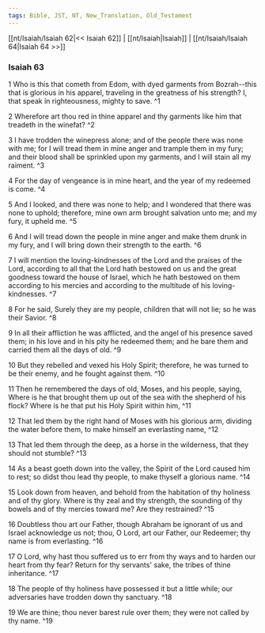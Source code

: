 ```yaml
---
tags: Bible, JST, NT, New_Translation, Old_Testament
---
```


[[nt/Isaiah/Isaiah 62|<< Isaiah 62]] | [[nt/Isaiah|Isaiah]] | [[nt/Isaiah/Isaiah 64|Isaiah 64 >>]]

### Isaiah 63

1 Who is this that cometh from Edom, with dyed garments from Bozrah\--this that is glorious in his apparel, traveling in the greatness of his strength? I, that speak in righteousness, mighty to save.  ^1

2 Wherefore art thou red in thine apparel and thy garments like him that treadeth in the winefat?  ^2

3 I have trodden the winepress alone; and of the people there was none with me; for I will tread them in mine anger and trample them in my fury; and their blood shall be sprinkled upon my garments, and I will stain all my raiment.  ^3

4 For the day of vengeance is in mine heart, and the year of my redeemed is come.  ^4

5 And I looked, and there was none to help; and I wondered that there was none to uphold; therefore, mine own arm brought salvation unto me; and my fury, it upheld me.  ^5

6 And I will tread down the people in mine anger and make them drunk in my fury, and I will bring down their strength to the earth.  ^6

7 I will mention the loving-kindnesses of the Lord and the praises of the Lord, according to all that the Lord hath bestowed on us and the great goodness toward the house of Israel, which he hath bestowed on them according to his mercies and according to the multitude of his loving-kindnesses.  ^7

8 For he said, Surely they are my people, children that will not lie; so he was their Savior.  ^8

9 In all their affliction he was afflicted, and the angel of his presence saved them; in his love and in his pity he redeemed them; and he bare them and carried them all the days of old.  ^9

10 But they rebelled and vexed his Holy Spirit; therefore, he was turned to be their enemy, and he fought against them.  ^10

11 Then he remembered the days of old, Moses, and his people, saying, Where is he that brought them up out of the sea with the shepherd of his flock? Where is he that put his Holy Spirit within him,  ^11

12 That led them by the right hand of Moses with his glorious arm, dividing the water before them, to make himself an everlasting name,  ^12

13 That led them through the deep, as a horse in the wilderness, that they should not stumble?  ^13

14 As a beast goeth down into the valley, the Spirit of the Lord caused him to rest; so didst thou lead thy people, to make thyself a glorious name.  ^14

15 Look down from heaven, and behold from the habitation of thy holiness and of thy glory. Where is thy zeal and thy strength, the sounding of thy bowels and of thy mercies toward me? Are they restrained?  ^15

16 Doubtless thou art our Father, though Abraham be ignorant of us and Israel acknowledge us not; thou, O Lord, art our Father, our Redeemer; thy name is from everlasting.  ^16

17 O Lord, why hast thou suffered us to err from thy ways and to harden our heart from thy fear? Return for thy servants\' sake, the tribes of thine inheritance.  ^17

18 The people of thy holiness have possessed it but a little while; our adversaries have trodden down thy sanctuary.  ^18

19 We are thine; thou never barest rule over them; they were not called by thy name.  ^19

 
